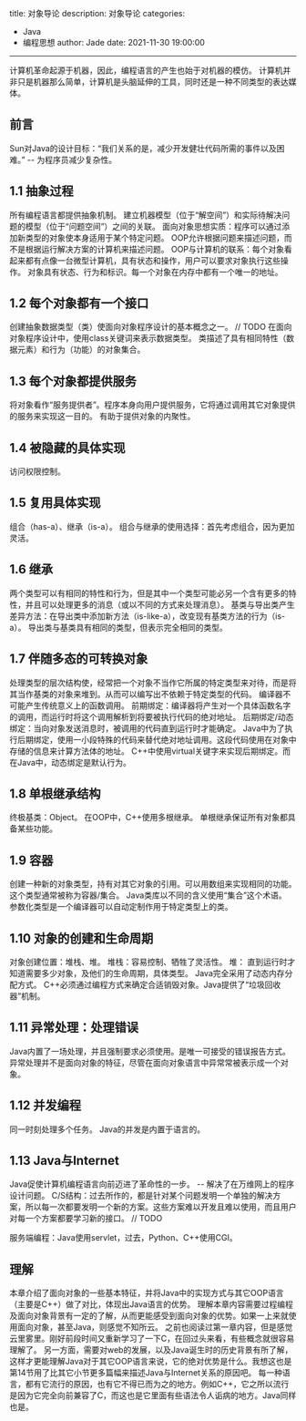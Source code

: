 title: 对象导论
description: 对象导论
categories: 
  - Java
  - 编程思想
author: Jade
date: 2021-11-30 19:00:00
---
计算机革命起源于机器，因此，编程语言的产生也始于对机器的模仿。
计算机并非只是机器那么简单，计算机是头脑延伸的工具，同时还是一种不同类型的表达媒体。
## 前言
Sun对Java的设计目标：“我们关系的是，减少开发健壮代码所需的事件以及困难。” -- 为程序员减少复杂性。

## 1.1 抽象过程
所有编程语言都提供抽象机制。
建立机器模型（位于“解空间”）和实际待解决问题的模型（位于“问题空间”）之间的关联。
面向对象思想实质：程序可以通过添加新类型的对象使本身适用于某个特定问题。
OOP允许根据问题来描述问题，而不是根据运行解决方案的计算机来描述问题。
OOP与计算机的联系：每个对象看起来都有点像一台微型计算机，具有状态和操作，用户可以要求对象执行这些操作。
对象具有状态、行为和标识。每一个对象在内存中都有一个唯一的地址。

## 1.2 每个对象都有一个接口
创建抽象数据类型（类）使面向对象程序设计的基本概念之一。
// TODO
在面向对象程序设计中，使用class关键词来表示数据类型。
类描述了具有相同特性（数据元素）和行为（功能）的对象集合。

## 1.3 每个对象都提供服务
将对象看作“服务提供者”。程序本身向用户提供服务，它将通过调用其它对象提供的服务来实现这一目的。
有助于提供对象的内聚性。

## 1.4 被隐藏的具体实现
访问权限控制。

## 1.5 复用具体实现
组合（has-a）、继承（is-a）。
组合与继承的使用选择：首先考虑组合，因为更加灵活。

## 1.6 继承
两个类型可以有相同的特性和行为，但是其中一个类型可能必另一个含有更多的特性，并且可以处理更多的消息（或以不同的方式来处理消息）。
基类与导出类产生差异方法：在导出类中添加新方法（is-like-a），改变现有基类方法的行为（is-a）。
导出类与基类具有相同的类型，但表示完全相同的类型。

## 1.7 伴随多态的可转换对象
处理类型的层次结构使，经常把一个对象不当作它所属的特定类型来对待，而是将其当作基类的对象来堆到。从而可以编写出不依赖于特定类型的代码。
编译器不可能产生传统意义上的函数调用。
前期绑定：编译器将产生对一个具体函数名字的调用，而运行时将这个调用解析到将要被执行代码的绝对地址。
后期绑定/动态绑定：当向对象发送消息时，被调用的代码直到运行时才能确定。
Java中为了执行后期绑定，使用一小段特殊的代码来替代绝对地址调用。这段代码使用在对象中存储的信息来计算方法体的地址。
C++中使用virtual关键字来实现后期绑定。而在Java中，动态绑定是默认行为。

## 1.8 单根继承结构
终极基类：Object。
在OOP中，C++使用多根继承。
单根继承保证所有对象都具备某些功能。

## 1.9 容器
创建一种新的对象类型，持有对其它对象的引用。可以用数组来实现相同的功能。这个类型通常被称为容器/集合。
Java类库以不同的含义使用“集合”这个术语。
参数化类型是一个编译器可以自动定制作用于特定类型上的类。

## 1.10 对象的创建和生命周期
对象创建位置：堆栈、堆。
堆栈：容易控制、牺牲了灵活性。
堆： 直到运行时才知道需要多少对象，及他们的生命周期，具体类型。
Java完全采用了动态内存分配方式。
C++必须通过编程方式来确定合适销毁对象。Java提供了“垃圾回收器”机制。

## 1.11 异常处理：处理错误
Java内置了一场处理，并且强制要求必须使用。是唯一可接受的错误报告方式。
异常处理并不是面向对象的特征，尽管在面向对象语言中异常常被表示成一个对象。

## 1.12 并发编程
同一时刻处理多个任务。
Java的并发是内置于语言的。

## 1.13 Java与Internet
Java促使计算机编程语言向前迈进了革命性的一步。 -- 解决了在万维网上的程序设计问题。
C/S结构：过去所作的，都是针对某个问题发明一个单独的解决方案，所以每一次都要发明一个新的方案。这些方案难以开发且难以使用，而且用户对每一个方案都要学习新的接口。
// TODO

服务端编程：Java使用servlet，过去，Python、C++使用CGI。

## 理解
本章介绍了面向对象的一些基本特征，并将Java中的实现方式与其它OOP语言（主要是C++）做了对比，体现出Java语言的优势。
理解本章内容需要过程编程及面向对象背景有一定的了解，从而更能感受到面向对象的优势。如果一上来就使用面向对象，甚至Java，则感觉不知所云。
之前也阅读过第一章内容，但是感觉云里雾里。刚好前段时间又重新学习了一下C，在回过头来看，有些概念就很容易理解了。
另一方面，需要对web的发展，以及Java诞生时的历史背景有所了解，这样才更能理解Java对于其它OOP语言来说，它的绝对优势是什么。我想这也是第14节用了比其它小节更多篇幅来描述Java与Internet关系的原因吧。
每一种语言，都有它流行的原因，也有它不得已而为之的地方。例如C++，它之所以流行是因为它完全向前兼容了C，而这也是它里面有些语法令人诟病的地方。Java同样也是。
